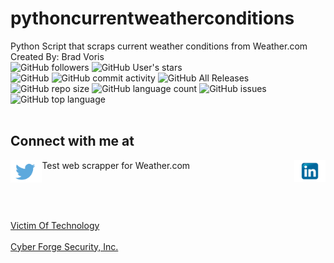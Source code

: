 # pythoncurrentweatherconditions
Python Script that scraps current weather conditions from Weather.com<BR />
Created By: Brad Voris<BR />
<img alt="GitHub followers" src="https://img.shields.io/github/followers/bvoris?style=social">
<img alt="GitHub User's stars" src="https://img.shields.io/github/stars/bvoris?style=social"><BR />
<img alt="GitHub" src="https://img.shields.io/github/license/bvoris/pythoncurrentweatherconditions">
<img alt="GitHub commit activity" src="https://img.shields.io/github/commit-activity/m/bvoris/pythoncurrentweatherconditions">
<img alt="GitHub All Releases" src="https://img.shields.io/github/downloads/bvoris/pythoncurrentweatherconditions/total">
<img alt="GitHub repo size" src="https://img.shields.io/github/repo-size/bvoris/pythoncurrentweatherconditions">
<img alt="GitHub language count" src="https://img.shields.io/github/languages/count/bvoris/pythoncurrentweatherconditions">
<img alt="GitHub issues" src="https://img.shields.io/github/issues/bvoris/pythoncurrentweatherconditions">
<img alt="GitHub top language" src="https://img.shields.io/github/languages/top/bvoris/pythoncurrentweatherconditions">
<BR /><BR />
## Connect with me at

<a href="https://twitter.com/HMInfoSecViking?ref_src=twsrc%5Etfw"><IMG SRC="https://github.com/bvoris/bvoris/blob/master/twitter.jpg" WIDTH=10% HEIGHT=10% ALIGN=LEFT></a>

<a href="https://www.linkedin.com/in/brad-voris" target="_blank"><IMG SRC="https://github.com/bvoris/bvoris/blob/master/linkedin.png" WIDTH=10% HEIGHT=4% ALIGN=RIGHT></a>

Test web scrapper for Weather.com<BR /><BR />

<BR /><BR />

<A HREF="https://www.victimoftechnology.com">Victim Of Technology<A />
<BR /><BR />
<A HREF="https://www.cyberforgesecurity.com">Cyber Forge Security, Inc.<A />
<BR /><BR />

